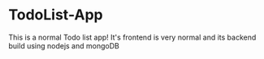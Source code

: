 # TodoList-App
This is a normal Todo list app! It's frontend is very normal and its backend build using nodejs and mongoDB
